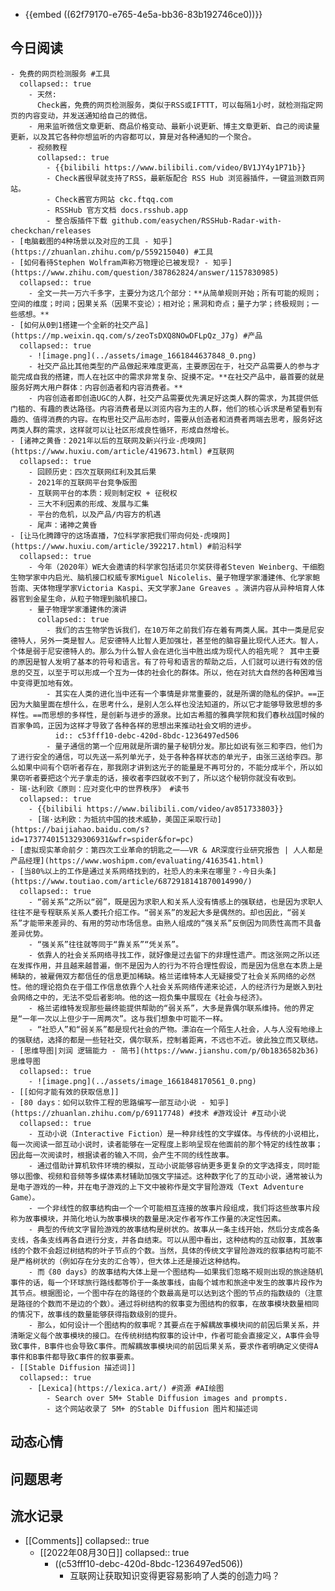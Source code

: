 - {{embed ((62f79170-e765-4e5a-bb36-83b192746ce0))}}
## 今日阅读
	- 免费的网页检测服务 #工具
	  collapsed:: true
		- 天然:
		  Check酱，免费的网页检测服务，类似于RSS或IFTTT，可以每隔1小时，就检测指定网页的内容变动，并发送通知给自己的微信。
		- 用来监听微信文章更新、商品价格变动、最新小说更新、博主文章更新、自己的阅读量更新，以及其它各种你想监听的内容都可以，算是对各种通知的一个聚合。
		- 视频教程
		  collapsed:: true
			- {{bilibili https://www.bilibili.com/video/BV1JY4y1P71b}}
			- Check酱很早就支持了RSS，最新版配合 RSS Hub 浏览器插件，一键监测数百网站。
			- Check酱官方网站 ckc.ftqq.com
			- RSSHub 官方文档 docs.rsshub.app
			- 整合版插件下载 github.com/easychen/RSSHub-Radar-with-checkchan/releases
	- [电脑截图的4种场景以及对应的工具 - 知乎](https://zhuanlan.zhihu.com/p/559215040) #工具
	- [如何看待Stephen Wolfram声称万物理论已被发现? - 知乎](https://www.zhihu.com/question/387862824/answer/1157830985)
	  collapsed:: true
		- 全文一共一万六千多字，主要分为这几个部分：**从简单规则开始；所有可能的规则；空间的维度；时间；因果关系（因果不变论）；相对论；黑洞和奇点；量子力学；终极规则；一些感想。**
	- [如何从0到1搭建一个全新的社交产品](https://mp.weixin.qq.com/s/zeoTsDXQ8NOwDFLpQz_J7g) #产品
	  collapsed:: true
		- ![image.png](../assets/image_1661844637848_0.png)
		- 社交产品比其他类型的产品做起来难度更高，主要原因在于，社交产品需要人的参与才能完成自我的搭建，而人在社区中的需求非常复杂、捉摸不定。**在社交产品中，最首要的就是服务好两大用户群体：内容创造者和内容消费者。**
		- 内容创造者即创造UGC的人群，社交产品需要优先满足好这类人群的需求，为其提供低门槛的、有趣的表达路径。内容消费者是以浏览内容为主的人群，他们的核心诉求是希望看到有趣的、值得消费的内容。在构思社交产品形态时，需要从创造者和消费者两端去思考，服务好这两类人群的需求，这样就可以让社区形成良性循环，形成自然增长。
	- [诸神之黄昏：2021年以后的互联网及新兴行业-虎嗅网](https://www.huxiu.com/article/419673.html) #互联网
	  collapsed:: true
		- 回顾历史：四次互联网红利及其后果
		- 2021年的互联网平台竞争版图
		- 互联网平台的本质：规则制定权 + 征税权
		- 三大不利因素的形成、发展与汇集
		- 平台的危机，以及产品/内容方的机遇
		- 尾声：诸神之黄昏
	- [让马化腾蹲守的这场直播，7位科学家把我们带向何处-虎嗅网](https://www.huxiu.com/article/392217.html) #前沿科学
	  collapsed:: true
		- 今年（2020年）WE大会邀请的科学家包括诺贝尔奖获得者Steven Weinberg、干细胞生物学家中内启光、脑机接口权威专家Miguel Nicolelis、量子物理学家潘建伟、化学家鲍哲南、天体物理学家Victoria Kaspi、天文学家Jane Greaves 。演讲内容从异种培育人体器官到金星生命，从粒子物理到脑机接口。
		- 量子物理学家潘建伟的演讲
		  collapsed:: true
			- 我们的古生物学告诉我们，在10万年之前我们存在着有两类人属。其中一类是尼安德特人，另外一类是智人。尼安德特人比智人更加强壮，甚至他的脑容量比现代人还大。智人，个体是弱于尼安德特人的。那么为什么智人会在进化当中胜出成为现代人的祖先呢？ 其中主要的原因是智人发明了基本的符号和语言。有了符号和语言的帮助之后，人们就可以进行有效的信息的交互，以至于可以形成一个互为一体的社会化的群体。所以，他在对抗大自然的各种困难当中变得更加地有效。
			- 其实在人类的进化当中还有一个事情是非常重要的，就是所谓的隐私的保护。==正因为大脑里面在想什么，在思考什么，是别人怎么样也没法知道的，所以它才能够导致思想的多样性。==而思想的多样性，是创新与进步的源泉。比如古希腊的雅典学院和我们春秋战国时候的百家争鸣，正因为这样才导致了各种各样的思想出来推动社会文明的进步。
			  id:: c53fff10-debc-420d-8bdc-1236497ed506
			- 量子通信的第一个应用就是所谓的量子秘钥分发。那比如说有张三和李四，他们为了进行安全的通信，可以先送一系列单光子，处于各种各样状态的单光子，由张三送给李四。那么如果中间有个窃听者存在，那我刚才讲到这光子的能量是不再可分的，不能分成半个，所以如果窃听者要把这个光子拿走的话，接收者李四就收不到了，所以这个秘钥你就没有收到。
	- 瑞·达利欧《原则：应对变化中的世界秩序》 #读书
	  collapsed:: true
		- {{bilibili https://www.bilibili.com/video/av851733803}}
		- [瑞·达利欧：为抵抗中国的技术威胁，美国正采取行动](https://baijiahao.baidu.com/s?id=1737740151329306931&wfr=spider&for=pc)
	- [虚拟现实革命前夕：第四次工业革命的钥匙之一——VR & AR深度行业研究报告 | 人人都是产品经理](https://www.woshipm.com/evaluating/4163541.html)
	- [当80%以上的工作是通过关系网络找到的，社恐人的未来在哪里？-今日头条](https://www.toutiao.com/article/6872918141870014990/)
	  collapsed:: true
		- “弱关系”之所以“弱”，既是因为求职人和关系人没有情感上的强联结，也是因为求职人往往不是专程联系关系人委托介绍工作。“弱关系”的发起大多是偶然的。却也因此，“弱关系”才能带来差异的、有用的劳动市场信息。由熟人组成的“强关系”反倒因为同质性高而不具备差异优势。
		- “强关系”往往就等同于“靠关系”“凭关系”。
		- 依靠人的社会关系网络寻找工作，就好像是过去留下的非理性遗产。而这张网之所以还在发挥作用，并且越来越普遍，倒不是因为人的行为不符合理性假设，而是因为信息在本质上是稀缺的，被雇佣双方都信任的信息更加稀缺。格兰诺维特本人无疑接受了社会关系网络的必然性。他的理论抱负在于借工作信息依靠个人社会关系网络传递来论述，人的经济行为是嵌入到社会网络之中的，无法不受后者影响。他的这一抱负集中展现在《社会与经济》。
		- 格兰诺维特发现那些最终能提供帮助的“弱关系”，大多是靠偶尔联系维持。他的界定是“一年一次以上但少于一周两次”。这与我们想象中可能不一样。
		- “社恐人”和“弱关系”都是现代社会的产物。漂泊在一个陌生人社会，人与人没有地缘上的强联结，选择的都是一些轻社交，偶尔联系，控制着距离，不远也不近。彼此独立而又联结。
	- [思维导图|刘润 逻辑能力 - 简书](https://www.jianshu.com/p/0b1836582b36) 思维导图
	  collapsed:: true
		- ![image.png](../assets/image_1661848170561_0.png)
	- [[如何才能有效的获取信息]]
	- [80 days：如何以软件工程的思路编写一部互动小说 - 知乎](https://zhuanlan.zhihu.com/p/69117748) #技术 #游戏设计 #互动小说
	  collapsed:: true
		- 互动小说（Interactive Fiction）是一种非线性的文字媒体。与传统的小说相比，每一次阅读一部互动小说时，读者能够在一定程度上影响呈现在他面前的那个特定的线性故事；因此每一次阅读时，根据读者的输入不同，会产生不同的线性故事。
		- 通过借助计算机软件环境的模拟，互动小说能够容纳更多更复杂的文字选择支，同时能够以图像、视频和音频等多媒体素材辅助加强文字描述。这种数字化了的互动小说，通常被认为是电子游戏的一种，并在电子游戏的上下文中被称作是文字冒险游戏（Text Adventure Game）。
		- 一个非线性的叙事结构由一个一个可能相互连接的故事片段组成，我们将这些故事片段称为故事模块，并简化地认为故事模块的数量是决定作者写作工作量的决定性因素。
		- 典型的传统文字冒险游戏的故事结构是树状的。故事从一条主线开始，然后分支成各条支线，各条支线再各自进行分支，并各自结束。可以从图中看出，这种结构的互动叙事，其故事线的个数不会超过树结构的叶子节点的个数。当然，具体的传统文字冒险游戏的叙事结构可能不是严格树状的（例如存在分支的汇合等），但大体上还是接近这种结构。
		- 而《80 days》的故事结构大体上是一个图结构——如果我们忽略不规则出现的旅途随机事件的话，每一个环球旅行路线都等价于一条故事线，由每个城市和旅途中发生的故事片段作为其节点。根据图论，一个图中存在的路径的个数最高是可以达到这个图的节点的指数级的（注意是路径的个数而不是边的个数）。通过将树结构的叙事变为图结构的叙事，在故事模块数量相同的情况下，故事线的数量能够获得指数级别的提升。
		- 那么，如何设计一个图结构的叙事呢？其要点在于解耦故事模块间的前因后果关系，并清晰定义每个故事模块的接口。在传统树结构叙事的设计中，作者可能会直接定义，A事件会导致C事件，B事件也会导致C事件。而解耦故事模块间的前因后果关系，要求作者明确定义使得A事件和B事件都导致C事件的叙事要素。
	- [[Stable Diffusion 描述词]]
	  collapsed:: true
		- [Lexica](https://lexica.art/) #资源 #AI绘图
			- Search over 5M+ Stable Diffusion images and prompts.
			- 这个网站收录了 5M+ 的Stable Diffusion 图片和描述词
## 动态心情
## 问题思考
## 流水记录
- [[Comments]]
  collapsed:: true
	- [[2022年08月30日]]
	  collapsed:: true
		- ((c53fff10-debc-420d-8bdc-1236497ed506))
			- 互联网让获取知识变得更容易影响了人类的创造力吗？